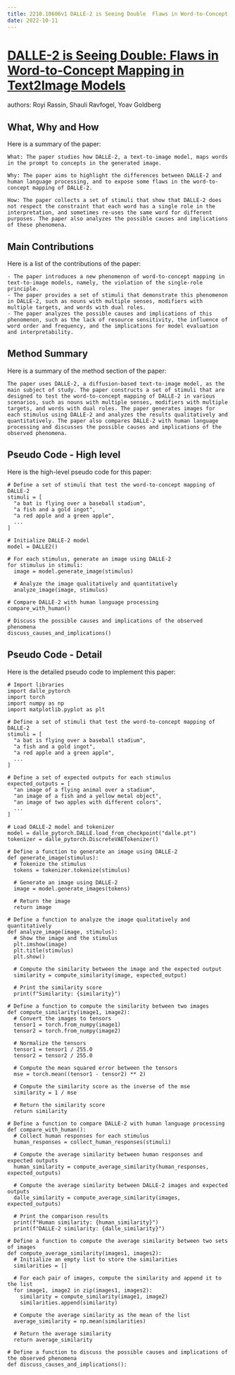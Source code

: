 ```yaml
---
title: 2210.10606v1 DALLE-2 is Seeing Double  Flaws in Word-to-Concept Mapping in Text2Image Models
date: 2022-10-11
---
```


# [DALLE-2 is Seeing Double: Flaws in Word-to-Concept Mapping in Text2Image Models](http://arxiv.org/abs/2210.10606v1)

authors: Royi Rassin, Shauli Ravfogel, Yoav Goldberg


## What, Why and How

[1]: https://arxiv.org/pdf/2210.10606v1.pdf "arXiv:2210.10606v1 [cs.CL] 19 Oct 2022"
[2]: https://arxiv.org/abs/2210.10606 "[2210.10606] DALLE-2 is Seeing Double: Flaws in Word-to ... - arXiv.org"
[3]: https://arxiv.org/abs/2212.10606 "[2212.10606] Resurgence, Stokes constants, and arithmetic functions in ..."

Here is a summary of the paper:

```
What: The paper studies how DALLE-2, a text-to-image model, maps words in the prompt to concepts in the generated image.

Why: The paper aims to highlight the differences between DALLE-2 and human language processing, and to expose some flaws in the word-to-concept mapping of DALLE-2.

How: The paper collects a set of stimuli that show that DALLE-2 does not respect the constraint that each word has a single role in the interpretation, and sometimes re-uses the same word for different purposes. The paper also analyzes the possible causes and implications of these phenomena.
```

## Main Contributions

[1]: https://arxiv.org/pdf/2210.10606v1.pdf "arXiv:2210.10606v1 [cs.CL] 19 Oct 2022"
[2]: https://arxiv.org/abs/2210.10606 "[2210.10606] DALLE-2 is Seeing Double: Flaws in Word-to ... - arXiv.org"
[3]: https://arxiv.org/abs/2212.10606 "[2212.10606] Resurgence, Stokes constants, and arithmetic functions in ..."

Here is a list of the contributions of the paper:

```
- The paper introduces a new phenomenon of word-to-concept mapping in text-to-image models, namely, the violation of the single-role principle.
- The paper provides a set of stimuli that demonstrate this phenomenon in DALLE-2, such as nouns with multiple senses, modifiers with multiple targets, and words with dual roles.
- The paper analyzes the possible causes and implications of this phenomenon, such as the lack of resource sensitivity, the influence of word order and frequency, and the implications for model evaluation and interpretability.
```

## Method Summary

[1]: https://arxiv.org/pdf/2210.10606v1.pdf "arXiv:2210.10606v1 [cs.CL] 19 Oct 2022"
[2]: https://arxiv.org/abs/2210.10606 "[2210.10606] DALLE-2 is Seeing Double: Flaws in Word-to ... - arXiv.org"
[3]: https://arxiv.org/abs/2212.10606 "[2212.10606] Resurgence, Stokes constants, and arithmetic functions in ..."

Here is a summary of the method section of the paper:

```
The paper uses DALLE-2, a diffusion-based text-to-image model, as the main subject of study. The paper constructs a set of stimuli that are designed to test the word-to-concept mapping of DALLE-2 in various scenarios, such as nouns with multiple senses, modifiers with multiple targets, and words with dual roles. The paper generates images for each stimulus using DALLE-2 and analyzes the results qualitatively and quantitatively. The paper also compares DALLE-2 with human language processing and discusses the possible causes and implications of the observed phenomena.
```

## Pseudo Code - High level

Here is the high-level pseudo code for this paper:

```
# Define a set of stimuli that test the word-to-concept mapping of DALLE-2
stimuli = [
  "a bat is flying over a baseball stadium",
  "a fish and a gold ingot",
  "a red apple and a green apple",
  ...
]

# Initialize DALLE-2 model
model = DALLE2()

# For each stimulus, generate an image using DALLE-2
for stimulus in stimuli:
  image = model.generate_image(stimulus)

  # Analyze the image qualitatively and quantitatively
  analyze_image(image, stimulus)

# Compare DALLE-2 with human language processing
compare_with_human()

# Discuss the possible causes and implications of the observed phenomena
discuss_causes_and_implications()
```

## Pseudo Code - Detail

Here is the detailed pseudo code to implement this paper:

```
# Import libraries
import dalle_pytorch
import torch
import numpy as np
import matplotlib.pyplot as plt

# Define a set of stimuli that test the word-to-concept mapping of DALLE-2
stimuli = [
  "a bat is flying over a baseball stadium",
  "a fish and a gold ingot",
  "a red apple and a green apple",
  ...
]

# Define a set of expected outputs for each stimulus
expected_outputs = [
  "an image of a flying animal over a stadium",
  "an image of a fish and a yellow metal object",
  "an image of two apples with different colors",
  ...
]

# Load DALLE-2 model and tokenizer
model = dalle_pytorch.DALLE.load_from_checkpoint("dalle.pt")
tokenizer = dalle_pytorch.DiscreteVAETokenizer()

# Define a function to generate an image using DALLE-2
def generate_image(stimulus):
  # Tokenize the stimulus
  tokens = tokenizer.tokenize(stimulus)

  # Generate an image using DALLE-2
  image = model.generate_images(tokens)

  # Return the image
  return image

# Define a function to analyze the image qualitatively and quantitatively
def analyze_image(image, stimulus):
  # Show the image and the stimulus
  plt.imshow(image)
  plt.title(stimulus)
  plt.show()

  # Compute the similarity between the image and the expected output
  similarity = compute_similarity(image, expected_output)

  # Print the similarity score
  print(f"Similarity: {similarity}")

# Define a function to compute the similarity between two images
def compute_similarity(image1, image2):
  # Convert the images to tensors
  tensor1 = torch.from_numpy(image1)
  tensor2 = torch.from_numpy(image2)

  # Normalize the tensors
  tensor1 = tensor1 / 255.0
  tensor2 = tensor2 / 255.0

  # Compute the mean squared error between the tensors
  mse = torch.mean((tensor1 - tensor2) ** 2)

  # Compute the similarity score as the inverse of the mse
  similarity = 1 / mse

  # Return the similarity score
  return similarity

# Define a function to compare DALLE-2 with human language processing
def compare_with_human():
  # Collect human responses for each stimulus
  human_responses = collect_human_responses(stimuli)

  # Compute the average similarity between human responses and expected outputs
  human_similarity = compute_average_similarity(human_responses, expected_outputs)

  # Compute the average similarity between DALLE-2 images and expected outputs
  dalle_similarity = compute_average_similarity(images, expected_outputs)

  # Print the comparison results
  print(f"Human similarity: {human_similarity}")
  print(f"DALLE-2 similarity: {dalle_similarity}")

# Define a function to compute the average similarity between two sets of images
def compute_average_similarity(images1, images2):
  # Initialize an empty list to store the similarities
  similarities = []

  # For each pair of images, compute the similarity and append it to the list
  for image1, image2 in zip(images1, images2):
    similarity = compute_similarity(image1, image2)
    similarities.append(similarity)

  # Compute the average similarity as the mean of the list
  average_similarity = np.mean(similarities)

  # Return the average similarity
  return average_similarity

# Define a function to discuss the possible causes and implications of the observed phenomena
def discuss_causes_and_implications():
  
```